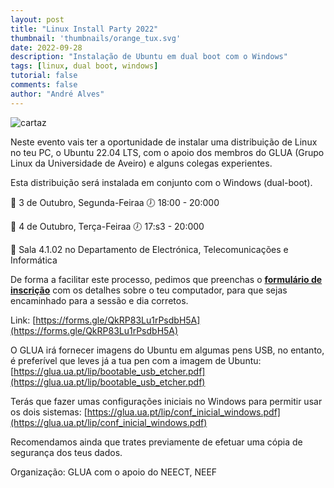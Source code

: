 ```yaml
---
layout: post
title: "Linux Install Party 2022"
thumbnail: 'thumbnails/orange_tux.svg'
date: 2022-09-28
description: "Instalação de Ubuntu em dual boot com o Windows"
tags: [linux, dual boot, windows]
tutorial: false
comments: false
author: "André Alves"
---
```


![cartaz](/img/talks_workshops/LIP22_post.png)

Neste evento vais ter a oportunidade de instalar uma distribuição de Linux no teu PC, o Ubuntu 22.04 LTS, com o apoio dos membros do GLUA (Grupo Linux da Universidade de Aveiro) e alguns colegas experientes.

Esta distribuição será instalada em conjunto com o Windows (dual-boot).

📆 3 de Outubro, Segunda-Feiraa
🕖 18:00 - 20:000

📆 4 de Outubro, Terça-Feiraa
🕖 17:s3 - 20:000

📍 Sala 4.1.02 no Departamento de Electrónica, Telecomunicações e Informática

De forma a facilitar este processo, pedimos que preenchas o [**formulário de inscrição**](https://forms.gle/QkRP83Lu1rPsdbH5A) com os detalhes sobre o teu computador, para que sejas encaminhado para a sessão e dia corretos.

Link: [https://forms.gle/QkRP83Lu1rPsdbH5A](https://forms.gle/QkRP83Lu1rPsdbH5A)


O GLUA irá fornecer imagens do Ubuntu em algumas pens USB, no entanto, é preferível que leves já a tua pen com a imagem de Ubuntu:
 [https://glua.ua.pt/lip/bootable_usb_etcher.pdf](https://glua.ua.pt/lip/bootable_usb_etcher.pdf)

Terás que fazer umas configurações iniciais no Windows para permitir usar os dois sistemas:
[https://glua.ua.pt/lip/conf_inicial_windows.pdf](https://glua.ua.pt/lip/conf_inicial_windows.pdf)

Recomendamos ainda que trates previamente de efetuar uma cópia de segurança dos teus dados.

Organização: GLUA com o apoio do NEECT, NEEF <!--, NEEET, NEI e AETTUA --> 
